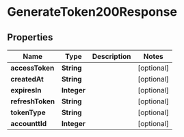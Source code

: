 

# GenerateToken200Response


## Properties

| Name | Type | Description | Notes |
|------------ | ------------- | ------------- | -------------|
|**accessToken** | **String** |  |  [optional] |
|**createdAt** | **String** |  |  [optional] |
|**expiresIn** | **Integer** |  |  [optional] |
|**refreshToken** | **String** |  |  [optional] |
|**tokenType** | **String** |  |  [optional] |
|**accounttId** | **Integer** |  |  [optional] |



